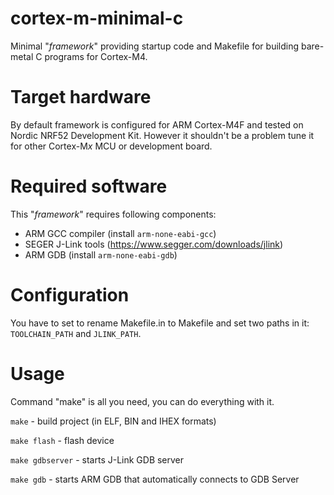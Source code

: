 # cortex-m-minimal-c
Minimal "*framework*" providing startup code and Makefile for building bare-metal C programs for Cortex-M4.

# Target hardware
By default framework is configured for ARM Cortex-M4F and tested on Nordic NRF52 Development Kit. However it shouldn't be a problem tune it for other Cortex-M*x* MCU or development board.

# Required software
This "*framework*" requires following components:
- ARM GCC compiler (install `arm-none-eabi-gcc`)
- SEGER J-Link tools (https://www.segger.com/downloads/jlink)
- ARM GDB (install `arm-none-eabi-gdb`)

# Configuration
You have to set to rename Makefile.in to Makefile and set two paths in it: `TOOLCHAIN_PATH` and `JLINK_PATH`.

# Usage
Command "make" is all you need, you can do everything with it.

`make` - build project (in ELF, BIN and IHEX formats)

`make flash` - flash device

`make gdbserver` - starts J-Link GDB server

`make gdb` - starts ARM GDB that automatically connects to GDB Server
